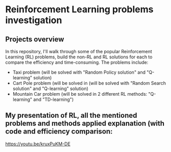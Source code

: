 # Reinforcement Learning problems investigation
## Projects overview
In this repository, I'll walk through some of the popular Reinforcement Learning (RL) problems, build the non-RL and RL solutions for each to compare the efficiency and time-consuming. The problems include:

- Taxi problem (will be solved with "Random Policy solution" and "Q-learning" solution)
- Cart Pole problem (will be solved in (will be solved with "Random Search solution" and "Q-learning" solution)
- Mountain Car problem (will be solved in 2 different RL methods: "Q-learning" and "TD-learning")

## My presentation of RL, all the mentioned problems and methods applied explanation (with code and efficiency comparison:
https://youtu.be/kruxPuKM-DE
